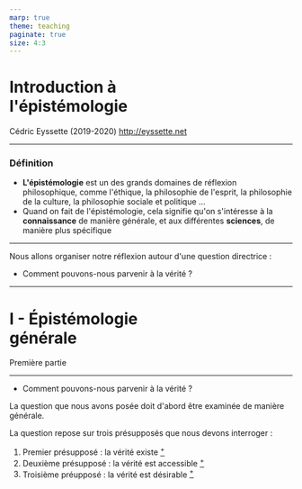 ```yaml
---
marp: true
theme: teaching
paginate: true
size: 4:3
---
```


<!-- _class: titre -->
# Introduction à<br> l'épistémologie <!-- fit -->
Cédric Eyssette (2019-2020)
http://eyssette.net


---
<!-- _class: definition fpp-->
### Définition
 
- **L'épistémologie** est un des grands domaines de réflexion philosophique, comme l'éthique, la philosophie de l'esprit, la philosophie de la culture, la philosophie sociale et politique …
- Quand on fait de l'épistémologie, cela signifie qu'on s'intéresse à la **connaissance** de manière générale, et aux différentes **sciences**, de manière plus spécifique

---
<!-- _class:  -->
Nous allons organiser notre réflexion autour d'une question directrice : 

- Comment pouvons-nous parvenir à la vérité ?

---
<!-- _class: partie -->
# I - Épistémologie<br> générale <!-- fit -->
Première partie

---
<!-- _class: fppp -->

- Comment pouvons-nous parvenir à la vérité ?

La question que nous avons posée doit d'abord être examinée de manière générale.

La question repose sur trois présupposés que nous devons interroger : 
1. Premier présupposé : la vérité existe [<sup>+</sup>](URL "Cela n'aurait pas de sens de chercher à obtenir quelque chose qui n'existe pas : si on se pose la question de savoir comment parvenir à la vérité, on présuppose donc qu'elle existe")
2. Deuxième présupposé : la vérité est accessible [<sup>+</sup>](URL "Si on se demande comment on peut parvenir à la vérité, c'est qu'on présuppose qu'il est possible de l'obtenir")
3. Troisième préupposé : la vérité est désirable [<sup>+</sup>](URL "Si la vérité n'était pas désirable, on ne chercherait pas à savoir comment parvenir à la vérité")